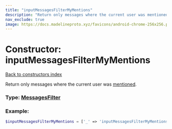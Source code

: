 ```yaml
---
title: "inputMessagesFilterMyMentions"
description: "Return only messages where the current user was mentioned."
nav_exclude: true
image: https://docs.madelineproto.xyz/favicons/android-chrome-256x256.png
---
```

# Constructor: inputMessagesFilterMyMentions  
[Back to constructors index](/API_docs/constructors/index.html)



Return only messages where the current user was [mentioned](https://core.telegram.org/api/mentions).




### Type: [MessagesFilter](/API_docs/types/MessagesFilter.html)


### Example:

```php
$inputMessagesFilterMyMentions = ['_' => 'inputMessagesFilterMyMentions'];
```  
